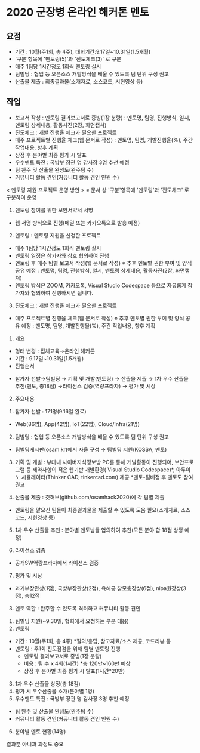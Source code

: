 # 2020 군장병 온라인 해커톤 멘토

## 요점
 - 기간 : 10월(주1회, 총 4주), 대회기간:9.17일~10.31일(1.5개월)
 - '구분'항목에 '멘토링(5)'과 '진도체크(3)' 로 구분
 - 매주 1팀당 1시간정도 1회씩 멘토링 실시
 - 팀빌딩 : 협업 등 오픈소스 개발방식을 배울 수 있도록 팀 단위 구성 권고
 - 산출물 제출 : 최종결과물(소개자료, 소스코드, 시현영상 등)

## 작업
 - 보고서 작성 : 멘토링 결과보고서로 증빙(1장 분량) : 멘토명, 팀명, 진행방식, 일시, 멘토링 상세내용, 활동사진(2장, 화면캡쳐)
 - 진도체크 : 개발 진행율 체크가 필요한 프로젝트
 - 매주 프로젝트별 진행율 체크(웹 문서로 작성) : 멘토명, 팀명, 개발진행율(%), 주간 작업내용, 향후 계획
 - 상정 후 분야별 최종 평가 시 발표
 - 우수멘토 특전 : 국방부 장관 명 감사장 3명 추천 예정
  - 팀 완주 및 산출물 완성도(완주팀 수)
  - 커뮤니티 활동 견인(커뮤니티 활동 견인 인원 수)


< 멘토링 지원 프로젝트 운영 방안 >
※ 문서 상 '구분'항목에 '멘토링'과 '진도체크' 로 구분하여 운영

1) 멘토링 참여를 위한 보안서약서 서명
- 웹 서명 방식으로 진행(메일 또는 카카오톡으로 발송 예정)

2) 멘토링 : 멘토링 지원을 신청한 프로젝트
- 매주 1팀당 1시간정도 1회씩 멘토링 실시
- 멘토링 일정은 참가자와 상호 협의하여 진행
- 멘토링 후 매주 팀별 보고서 작성(웹 문서로 작성) ※ 추후 멘토별 권한 부여 및 양식 공유 예정
  : 멘토명, 팀명, 진행방식, 일시, 멘토링 상세내용, 활동사진(2장, 화면캡쳐)
- 멘토링 방식은 ZOOM, 카카오톡, Visual Studio Codespace 등으로 자유롭게 참가자와 협의하여 진행하시면 됩니다.

3) 진도체크 : 개발 진행율 체크가 필요한 프로젝트
- 매주 프로젝트별 진행율 체크(웹 문서로 작성) ※ 추후 멘토별 권한 부여 및 양식 공유 예정
  : 멘토명, 팀명, 개발진행율(%), 주간 작업내용, 향후 계획
  

1. 개요
 - 형태 변경 : 집체교육→온라인 해커톤
 - 기간 : 9.17일~10.31일(1.5개월)
 - 진행순서 
 * 참가자 선발→팀빌딩 → 기획 및 개발(멘토링)  → 산출물 제출 → 1차 우수 산출물 추천(멘토, 총18점) →라이선스 검증(역량프라자) → 평가 및 시상

2. 주요내용
 1) 참가자 선발 : 171명(9.16일 완료)
   * Web(86명), App(42명), IoT(22명), Cloud/Infra(21명)

 2) 팀빌딩 : 협업 등 오픈소스 개발방식을 배울 수 있도록 팀 단위 구성 권고
   * 팀빌딩게시판(osam.kr)에서 자율 구성 → 팀빌딩 지원(KOSSA, 멘토) 

 3) 기획 및 개발 : 부대내 사이버지식정보방 PC를 통해 개발활동이 진행되어, 보안프로그램 등 제약사항이 적은 웹기반 개발환경( Visual Studio Codespace)*, 아두이노 시뮬레이터(Thinker CAD, tinkercad.com) 제공
*멘토-팀배정 후 멘토도 참여 권고

4) 산출물 제출 : 깃허브(github.com/osamhack2020)에 각 팀별 제출
* 멘토링을 맡으신 팀들이 최종결과물을 제출할 수 있도록 도움 필요(소개자료, 소스코드, 시현영상 등)

5) 1차 우수 산출물 추천 : 분야별 멘토님들 협의하여 추천(모든 분야 합 18점 상정 예정)

6) 라이선스 검증
 - 공개SW역량프라자에서 라이선스 검증

7) 평가 및 시상
 - 과기부장관상(1점), 국방부장관상(2점), 육해공 참모총장상(6점), nipa원장상(3점), 총12점 

3. 멘토 역할 : 완주할 수 있도록 격려하고 커뮤니티 활동 견인
 1) 팀빌딩 지원(~9.30일, 협회에서 요청하는 부분 대응)
 2) 멘토링
 - 기간 : 10월(주1회, 총 4주) 
  *질의/응답, 참고자료/소스 제공, 코드리뷰 등  
 - 멘토링 : 주1회 진도점검을 위해 팀별 멘토링 진행
   * 멘토링 결과보고서로 증빙(1장 분량)
   * 비용 : 팀 수 x 4회(1시간) *총 120만~160만 예상 
   * 상정 후 분야별 최종 평가 시 발표(1시간*20만) 
 3) 1차 우수 산출물 상정(총 18점)
 4) 평가 시 우수산출물 소개(분야별 1명)
 5) 우수멘토 특전 : 국방부 장관 명 감사장 3명 추천 예정
  - 팀 완주 및 산출물 완성도(완주팀 수)
  - 커뮤니티 활동 견인(커뮤니티 활동 견인 인원 수)
 6) 분야별 멘토 현황(14명)
 
 결과뿐 아니과 과정도 중요
